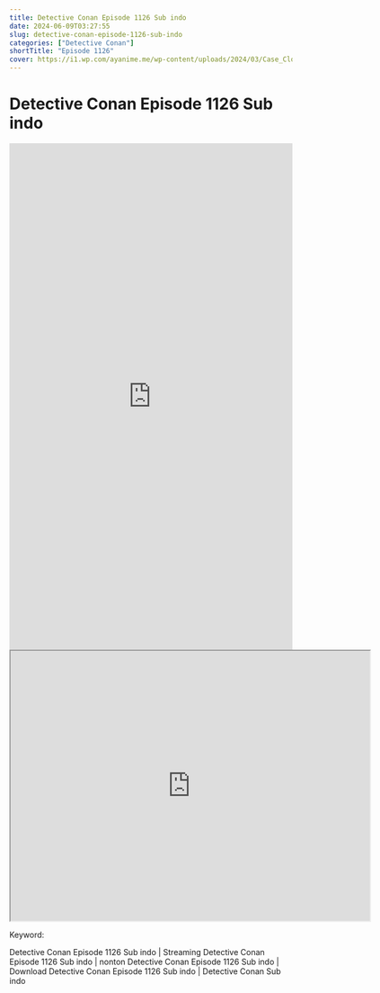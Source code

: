 ```yaml
---
title: Detective Conan Episode 1126 Sub indo
date: 2024-06-09T03:27:55
slug: detective-conan-episode-1126-sub-indo
categories: ["Detective Conan"]
shortTitle: "Episode 1126"
cover: https://i1.wp.com/ayanime.me/wp-content/uploads/2024/03/Case_Closed_3rd_Key_Visual.jpg
---
```


# Detective Conan Episode 1126 Sub indo

<iframe src="https://play.ayanime.me/include/fluidplayer/fluidplayer.php?VideoSrc1=https%3A%2F%2Fdrive.google.com%2Ffile%2Fd%2F1ajSb35pB4heuzHX8S0InPfc6Ph9_ULcm%2Fpreview&VideoType1=video%2Fmp4&VideoQuality1=480p&VideoSrc2=https%3A%2F%2Fdrive.google.com%2Ffile%2Fd%2F1pwrkhZLdzVK6f_6nCNeTFqVpjKt7N32j%2Fpreview&VideoType2=video%2Fmp4&VideoQuality2=720p&VideoSrc3=https%3A%2F%2Fdrive.google.com%2Ffile%2Fd%2F1av7gPcNOSXFhDlt1Z4H4cSvom-sD8InF%2Fpreview&VideoType3=video%2Fmp4&VideoQuality3=1080p&VideoSrc4=&VideoType4=&VideoQuality4=&VideoPoster=&VideoTrack1=&kind1=&srclang1=&label1=&default1=&VideoTrack2=&kind2=&srclang2=&label2=&default2=&player=fluid+player&server=Drive+API&api=&width=100%25&height=900px" frameborder="0" width="100%" height="900px" allowfullscreen="allowfullscreen" scrolling="no"></iframe>
<iframe src="https://drive.google.com/file/d/1av7gPcNOSXFhDlt1Z4H4cSvom-sD8InF/preview" width="640" height="480" allow="accelerometer; autoplay; encrypted-media; gyroscope; fullscreen; picture-in-picture" scrolling="no" seamless="" sandbox="allow-same-origin allow-scripts"></iframe>

Keyword:
<p>Detective Conan Episode 1126 Sub indo | Streaming Detective Conan Episode 1126 Sub indo | nonton Detective Conan Episode 1126 Sub indo | Download Detective Conan Episode 1126 Sub indo | Detective Conan Sub indo</p>

